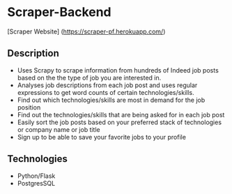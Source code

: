 # Scraper-Backend

[Scraper Website] (https://scraper-pf.herokuapp.com/)

## Description
* Uses Scrapy to scrape information from hundreds of Indeed job posts based on the the type of job you are interested in.
* Analyses job descriptions from each job post and uses regular expressions to get word counts of certain technologies/skills. 
* Find out which technologies/skills are most in demand for the job position
* Find out the technologies/skills that are being asked for in each job post
* Easily sort the job posts based on your preferred stack of technologies or company name or job title
* Sign up to be able to save your favorite jobs to your profile 

## Technologies
* Python/Flask 
* PostgresSQL


